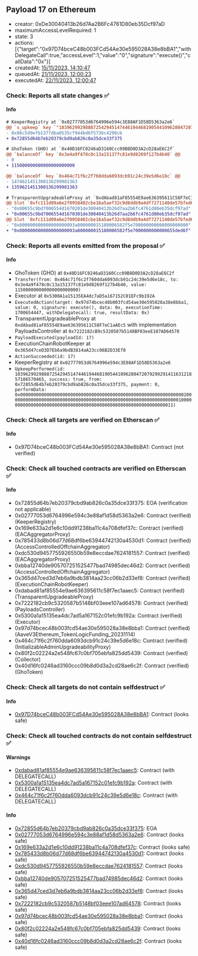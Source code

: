 ## Payload 17 on Ethereum

- creator: 0xDe30040413b26d7Aa2B6Fc4761D80eb35Dcf97aD
- maximumAccessLevelRequired: 1
- state: 3
- actions: [{"target":"0x97D74bceC48b003FCd54Ae30e595028A38e8bBA1","withDelegateCall":true,"accessLevel":1,"value":"0","signature":"execute()","callData":"0x"}]
- createdAt: [15/11/2023, 14:10:47](https://etherscan.io/tx/0x283a5b2dcd9d31c5a8f88505cc2308c5f0a932fcbb7ea155719895d8f99bb5ad)
- queuedAt: [21/11/2023, 12:00:23](https://etherscan.io/tx/0x2890b2d12886df1bea43ab496f526ea03287d0e40c94c32caf373942fb886b35)
- executedAt: [22/11/2023, 12:00:47](https://etherscan.io/tx/0xed5e84a1a9d260e88d1aab3cf0e956b402290bbb976dcaa0d5d36e7c47567c28)

### Check: Reports all state changes :white_check_mark:

#### Info


```diff
# KeeperRegistry at `0x02777053d6764996e594c3E88AF1D58D5363a2e6`
@@ `s_upkeep` key `"103962992988872542945147446194468190544109628047207929929141163121857186570465"`.lastKeeper @@
- 0x86c5d9efb1377dba0535cf944bd6f5736c4290cb
+ 0x72855d64b7eb20379cbd9ab826c0a35dce33f375

```

```diff
# GhoToken (GHO) at `0x40D16FC0246aD3160Ccc09B8D0D3A2cD28aE6C2f`
@@ `balanceOf` key `0x3e4a9f478c0c13a15137fc81e9d8269f127b4b40` @@
- 0
+ 115000000000000000000000

@@ `balanceOf` key `0x464c71f6c2f760dda6093dcb91c24c39e5d6e18c` @@
- 1474621451300136299981363
+ 1359621451300136299981363

```

```diff
# TransparentUpgradeableProxy at `0xdAbad81aF85554E9ae636395611C58F7eC1aAEc5` with implementation PayloadsController at `0x7222182cB9c5320587b5148BF03eeE107AD64578`
@@ Slot `0xfc111d09a6e2f0958402cbe16a5aef32c9d8ddb9a4df7271140de57bfed6525a` @@
- "0x00655c9bd7006554d1670201de30040413b26d7aa2b6fc4761d80eb35dcf97ad"
+ "0x00655c9bd7006554d1670301de30040413b26d7aa2b6fc4761d80eb35dcf97ad"
@@ Slot `0xfc111d09a6e2f0958402cbe16a5aef32c9d8ddb9a4df7271140de57bfed6525b` @@
- "0x000000000000000000093a800000015180006582f5e700000000000000000000"
+ "0x000000000000000000093a800000015180006582f5e7000000000000655ded6f"
```


### Check: Reports all events emitted from the proposal :white_check_mark:

#### Info

- GhoToken (GHO) at `0x40D16FC0246aD3160Ccc09B8D0D3A2cD28aE6C2f`
- `Transfer(from: 0x464c71f6c2f760dda6093dcb91c24c39e5d6e18c, to: 0x3e4a9f478c0c13a15137fc81e9d8269f127b4b40, value: 115000000000000000000000)`
- Executor at `0x5300A1a15135EA4dc7aD5a167152C01EFc9b192A`
- `ExecutedAction(target: 0x97d74bcec48b003fcd54ae30e595028a38e8bba1, value: 0, signature: execute(), data: 0x, executionTime: 1700654447, withDelegatecall: true, resultData: 0x)`
- TransparentUpgradeableProxy at `0xdAbad81aF85554E9ae636395611C58F7eC1aAEc5` with implementation PayloadsController at `0x7222182cB9c5320587b5148BF03eeE107AD64578`
- `PayloadExecuted(payloadId: 17)`
- ExecutionChainRobotKeeper at `0x365d47ceD3D7Eb6a9bdB3814aA23cc06B2D33Ef8`
- `ActionSucceeded(id: 17)`
- KeeperRegistry at `0x02777053d6764996e594c3E88AF1D58D5363a2e6`
- `UpkeepPerformed(id: 103962992988872542945147446194468190544109628047207929929141163121857186570465, success: true, from: 0x72855d64b7eb20379cbd9ab826c0a35dce33f375, payment: 0, performData: 0x000000000000000000000000000000000000000000000000000000000000002000000000000000000000000000000000000000000000000000000000000000010000000000000000000000000000000000000000000000000000000000000011)`

### Check: Check all targets are verified on Etherscan :white_check_mark:

#### Info

- 0x97D74bceC48b003FCd54Ae30e595028A38e8bBA1: Contract (not verified)

### Check: Check all touched contracts are verified on Etherscan :white_check_mark:

#### Info

- 0x72855d64b7eb20379cbd9ab826c0a35dce33f375: EOA (verification not applicable)
- 0x02777053d6764996e594c3e88af1d58d5363a2e6: Contract (verified) (KeeperRegistry)
- 0x169e633a2d1e6c10dd91238ba11c4a708dfef37c: Contract (verified) (EACAggregatorProxy)
- 0x785433d8b06d77d68df6be63944742130a4530d1: Contract (verified) (AccessControlledOffchainAggregator)
- 0xdc530d9457755926550b59e8eccdae7624181557: Contract (verified) (EACAggregatorProxy)
- 0xbba12740de905707251525477bad74985dec46d2: Contract (verified) (AccessControlledOffchainAggregator)
- 0x365d47ced3d7eb6a9bdb3814aa23cc06b2d33ef8: Contract (verified) (ExecutionChainRobotKeeper)
- 0xdabad81af85554e9ae636395611c58f7ec1aaec5: Contract (verified) (TransparentUpgradeableProxy)
- 0x7222182cb9c5320587b5148bf03eee107ad64578: Contract (verified) (PayloadsController)
- 0x5300a1a15135ea4dc7ad5a167152c01efc9b192a: Contract (verified) (Executor)
- 0x97d74bcec48b003fcd54ae30e595028a38e8bba1: Contract (verified) (AaveV3Ethereum_TokenLogicFunding_20231114)
- 0x464c71f6c2f760dda6093dcb91c24c39e5d6e18c: Contract (verified) (InitializableAdminUpgradeabilityProxy)
- 0x80f2c02224a2e548fc67c0bf705ebfa825dd5439: Contract (verified) (Collector)
- 0x40d16fc0246ad3160ccc09b8d0d3a2cd28ae6c2f: Contract (verified) (GhoToken)

### Check: Check all targets do not contain selfdestruct :white_check_mark:

#### Info

- [0x97D74bceC48b003FCd54Ae30e595028A38e8bBA1](https://etherscan.io/address/0x97D74bceC48b003FCd54Ae30e595028A38e8bBA1): Contract (looks safe)

### Check: Check all touched contracts do not contain selfdestruct :white_check_mark:

#### Warnings

- [0xdabad81af85554e9ae636395611c58f7ec1aaec5](https://etherscan.io/address/0xdabad81af85554e9ae636395611c58f7ec1aaec5): Contract (with DELEGATECALL)
- [0x5300a1a15135ea4dc7ad5a167152c01efc9b192a](https://etherscan.io/address/0x5300a1a15135ea4dc7ad5a167152c01efc9b192a): Contract (with DELEGATECALL)
- [0x464c71f6c2f760dda6093dcb91c24c39e5d6e18c](https://etherscan.io/address/0x464c71f6c2f760dda6093dcb91c24c39e5d6e18c): Contract (with DELEGATECALL)

#### Info

- [0x72855d64b7eb20379cbd9ab826c0a35dce33f375](https://etherscan.io/address/0x72855d64b7eb20379cbd9ab826c0a35dce33f375): EOA
- [0x02777053d6764996e594c3e88af1d58d5363a2e6](https://etherscan.io/address/0x02777053d6764996e594c3e88af1d58d5363a2e6): Contract (looks safe)
- [0x169e633a2d1e6c10dd91238ba11c4a708dfef37c](https://etherscan.io/address/0x169e633a2d1e6c10dd91238ba11c4a708dfef37c): Contract (looks safe)
- [0x785433d8b06d77d68df6be63944742130a4530d1](https://etherscan.io/address/0x785433d8b06d77d68df6be63944742130a4530d1): Contract (looks safe)
- [0xdc530d9457755926550b59e8eccdae7624181557](https://etherscan.io/address/0xdc530d9457755926550b59e8eccdae7624181557): Contract (looks safe)
- [0xbba12740de905707251525477bad74985dec46d2](https://etherscan.io/address/0xbba12740de905707251525477bad74985dec46d2): Contract (looks safe)
- [0x365d47ced3d7eb6a9bdb3814aa23cc06b2d33ef8](https://etherscan.io/address/0x365d47ced3d7eb6a9bdb3814aa23cc06b2d33ef8): Contract (looks safe)
- [0x7222182cb9c5320587b5148bf03eee107ad64578](https://etherscan.io/address/0x7222182cb9c5320587b5148bf03eee107ad64578): Contract (looks safe)
- [0x97d74bcec48b003fcd54ae30e595028a38e8bba1](https://etherscan.io/address/0x97d74bcec48b003fcd54ae30e595028a38e8bba1): Contract (looks safe)
- [0x80f2c02224a2e548fc67c0bf705ebfa825dd5439](https://etherscan.io/address/0x80f2c02224a2e548fc67c0bf705ebfa825dd5439): Contract (looks safe)
- [0x40d16fc0246ad3160ccc09b8d0d3a2cd28ae6c2f](https://etherscan.io/address/0x40d16fc0246ad3160ccc09b8d0d3a2cd28ae6c2f): Contract (looks safe)

